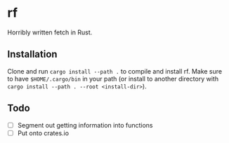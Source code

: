 # rf
Horribly written fetch in Rust.

## Installation

Clone and run `cargo install --path .` to compile and install rf.
Make sure to have `$HOME/.cargo/bin` in your path (or install to another directory with `cargo install --path . --root <install-dir>`).

## Todo
- [ ] Segment out getting information into functions
- [ ] Put onto crates.io
